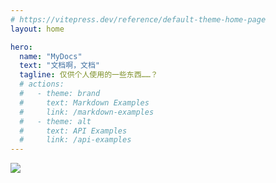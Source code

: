 ```yaml
---
# https://vitepress.dev/reference/default-theme-home-page
layout: home

hero:
  name: "MyDocs"
  text: "文档啊，文档"
  tagline: 仅供个人使用的一些东西……？
  # actions:
  #   - theme: brand
  #     text: Markdown Examples
  #     link: /markdown-examples
  #   - theme: alt
  #     text: API Examples
  #     link: /api-examples
---
```


![](/viewing.png )